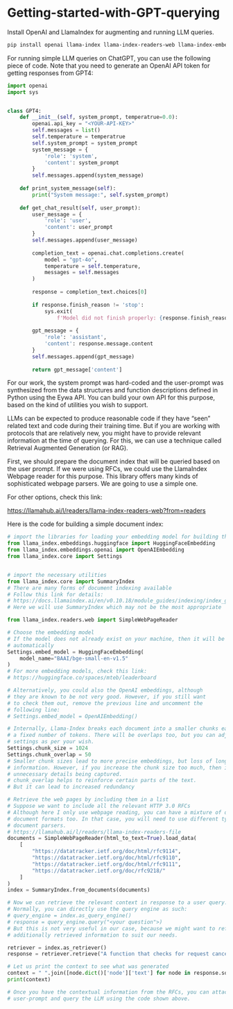 # Getting-started-with-GPT-querying
Install OpenAI and LlamaIndex for augmenting and running LLM queries.
```bash
pip install openai llama-index llama-index-readers-web llama-index-embeddings-huggingface
```
For running simple LLM queries on ChatGPT, you can use the following piece of code. Note that you need to generate an OpenAI API token for getting responses from GPT4:
```python
import openai
import sys


class GPT4:
    def __init__(self, system_prompt, temperatrue=0.0):
        openai.api_key = "<YOUR-API-KEY>"
        self.messages = list()
        self.temperature = temperatrue
        self.system_prompt = system_prompt
        system_message = {
            'role': 'system',
            'content': system_prompt
        }    
        self.messages.append(system_message)
    
    def print_system_message(self):
        print("System message:", self.system_prompt)
        
    def get_chat_result(self, user_prompt):
        user_message = {
            'role': 'user',
            'content': user_prompt
        }
        self.messages.append(user_message)
        
        completion_text = openai.chat.completions.create(
            model = "gpt-4o",
            temperature = self.temperature,
            messages = self.messages
        )
        
        response = completion_text.choices[0]
        
        if response.finish_reason != 'stop':
            sys.exit(
                f'Model did not finish properly: {response.finish_reason}')
        
        gpt_message = {
            'role': 'assistant',
            'content': response.message.content
        }
        self.messages.append(gpt_message)
        
        return gpt_message['content']   
```
For our work, the system prompt was hard-coded and the user-prompt was synthesized from the data structures and function descriptions defined in Python using the Eywa API. You can build your own API for this purpose, based on the kind of utilities you wish to support.

LLMs can be expected to produce reasonable code if they have “seen” related text and code during their training time. But if you are working with protocols that are relatively new, you might have to provide relevant information at the time of querying. For this, we can use a technique called Retrieval Augmented Generation (or RAG).

First, we should prepare the document index that will be queried based on the user prompt. If we were using RFCs, we could use the LlamaIndex Webpage reader for this purpose. This library offers many kinds of sophisticated webpage parsers. We are going to use a simple one. 

For other options, check this link: 

https://llamahub.ai/l/readers/llama-index-readers-web?from=readers

Here is the code for building a simple document index:
```python
# import the libraries for loading your embedding model for building the document index
from llama_index.embeddings.huggingface import HuggingFaceEmbedding
from llama_index.embeddings.openai import OpenAIEmbedding
from llama_index.core import Settings


# import the necessary utilities
from llama_index.core import SummaryIndex
# There are many forms of document indexing available
# Follow this link for details:
# https://docs.llamaindex.ai/en/v0.10.18/module_guides/indexing/index_guide.html
# Here we will use SummaryIndex which may not be the most appropriate

from llama_index.readers.web import SimpleWebPageReader

# Choose the embedding model
# If the model does not already exist on your machine, then it will be downloaded
# automatically
Settings.embed_model = HuggingFaceEmbedding(
	model_name="BAAI/bge-small-en-v1.5"
)
# For more embedding models, check this link:
# https://huggingface.co/spaces/mteb/leaderboard

# Alternatively, you could also the OpenAI embeddings, although
# they are known to be not very good. However, if you still want
# to check them out, remove the previous line and uncomment the
# following line:
# Settings.embed_model = OpenAIEmbedding()

# Internally, Llama-Index breaks each document into a smaller chunks each containing
# a fixed number of tokens. There will be overlaps too, but you can adjust both these
# settings as per your wish.
Settings.chunk_size = 1024
Settings.chunk_overlap = 50
# Smaller chunk sizes lead to more precise embeddings, but loss of long-range contextual
# information. However, if you increase the chunk size too much, then it could lead to
# unnecessary details being captured. 
# chunk_overlap helps to reinforce certain parts of the text.
# But it can lead to increased redundancy

# Retrieve the web pages by including them in a list
# Suppose we want to include all the relevant HTTP 3.0 RFCs
# Although here I only use webpage reading, you can have a mixture of different
# document formats too. In that case, you will need to use different types of
# document parsers.
# https://llamahub.ai/l/readers/llama-index-readers-file
documents = SimpleWebPageReader(html_to_text=True).load_data(
	[
		"https://datatracker.ietf.org/doc/html/rfc9114",
		"https://datatracker.ietf.org/doc/html/rfc9110",
		"https://datatracker.ietf.org/doc/html/rfc9111",
		"https://datatracker.ietf.org/doc/rfc9218/"
	]
)
index = SummaryIndex.from_documents(documents)

# Now we can retrieve the relevant context in response to a user query.
# Normally, you can directly use the query engine as such:
# query_engine = index.as_query_engine()
# response = query_engine.query("<your question">)
# But this is not very useful in our case, because we might want to reformat the
# additionally retrieved information to suit our needs.

retriever = index.as_retriever()
response = retriever.retrieve("A function that checks for request cancellation and rejection")

# Let us print the context to see what was generated
context = " ".join([node.dict()['node']['text'] for node in response.source_nodes])
print(context)

# Once you have the contextual information from the RFCs, you can attach it to your
# user-prompt and query the LLM using the code shown above.
```
